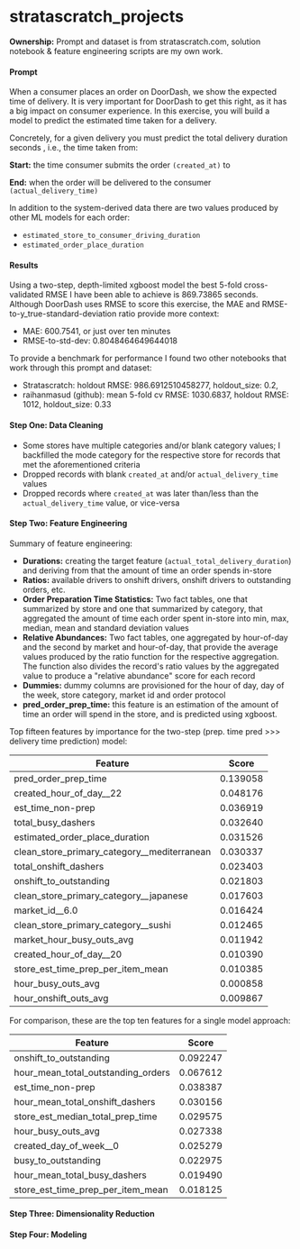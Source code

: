 # stratascratch_projects
**Ownership:** Prompt and dataset is from stratascratch.com, solution notebook & feature engineering scripts are my own work.

#### Prompt
When a consumer places an order on DoorDash, we show the expected time of delivery. It is very important for DoorDash to get this right, as it has a big impact on consumer experience. In this exercise, you will build a model to predict the estimated time taken for a delivery.

Concretely, for a given delivery you must predict the total delivery duration seconds , i.e., the time taken from:

__Start:__ the time consumer submits the order `(created_at)` to

__End:__ when the order will be delivered to the consumer `(actual_delivery_time)`

In addition to the system-derived data there are two values produced by other ML models for each order:

- `estimated_store_to_consumer_driving_duration`
- `estimated_order_place_duration`

#### Results
Using a two-step, depth-limited xgboost model the best 5-fold cross-validated RMSE I have been able to achieve is 869.73865 seconds. Although DoorDash uses RMSE to score this exercise, the MAE and RMSE-to-y_true-standard-deviation ratio provide more context:
- MAE: 600.7541, or just over ten minutes
- RMSE-to-std-dev: 0.8048464649644018

To provide a benchmark for performance I found two other notebooks that work through this prompt and dataset:
- Stratascratch: holdout RMSE: 986.6912510458277, holdout_size: 0.2,
- raihanmasud (github): mean 5-fold cv RMSE: 1030.6837, holdout RMSE: 1012, holdout_size: 0.33

#### Step One: Data Cleaning
- Some stores have multiple categories and/or blank category values; I backfilled the mode category for the respective store for records that met the aforementioned criteria
- Dropped records with blank `created_at` and/or `actual_delivery_time` values
- Dropped records where `created_at` was later than/less than the `actual_delivery_time` value, or vice-versa

#### Step Two: Feature Engineering
Summary of feature engineering:
- **Durations:** creating the target feature (`actual_total_delivery_duration`) and deriving from that the amount of time an order spends in-store
- **Ratios:** available drivers to onshift drivers, onshift drivers to outstanding orders, etc.
- **Order Preparation Time Statistics:** Two fact tables, one that summarized by store and one that summarized by category, that aggregated the amount of time each order spent in-store into min, max, median, mean and standard deviation values
- **Relative Abundances:** Two fact tables, one aggregated by hour-of-day and the second by market and hour-of-day, that provide the average values produced by the ratio function for the respective aggregation. The function also divides the record's ratio values by the aggregated value to produce a "relative abundance" score for each record
- **Dummies:** dummy columns are provisioned for the hour of day, day of the week, store category, market id and order protocol
- **pred_order_prep_time:** this feature is an estimation of the amount of time an order will spend in the store, and is predicted using xgboost.

Top fifteen features by importance for the two-step (prep. time pred >>> delivery time prediction) model:

| Feature     | Score       |
| ----------- | ----------- |
| pred_order_prep_time      | 0.139058       |
| created_hour_of_day__22	   | 0.048176        |
| est_time_non-prep      | 0.036919       |
| total_busy_dashers	   | 0.032640        |
| estimated_order_place_duration      | 0.031526       |
| clean_store_primary_category__mediterranean	   | 0.030337        |
| total_onshift_dashers      | 0.023403       |
| onshift_to_outstanding	   | 0.021803        |
| clean_store_primary_category__japanese      | 0.017603       |
| market_id__6.0	   | 0.016424        |
| clean_store_primary_category__sushi	   | 0.012465        |
| market_hour_busy_outs_avg      | 0.011942       |
| created_hour_of_day__20	   | 0.010390       |
| store_est_time_prep_per_item_mean      | 0.010385       |
| hour_busy_outs_avg	   | 0.000858        |
| hour_onshift_outs_avg      | 0.009867       |

For comparison, these are the top ten features for a single model approach:

| Feature     | Score       |
| ----------- | ----------- |
| onshift_to_outstanding      | 0.092247       |
| hour_mean_total_outstanding_orders	   | 0.067612        |
| est_time_non-prep      | 0.038387       |
| hour_mean_total_onshift_dashers	   | 0.030156        |
| store_est_median_total_prep_time      | 0.029575       |
| hour_busy_outs_avg	   | 0.027338        |
| created_day_of_week__0	      | 0.025279       |
| busy_to_outstanding	   | 0.022975        |
| hour_mean_total_busy_dashers      | 0.019490       |
| store_est_time_prep_per_item_mean	   | 0.018125        |

#### Step Three: Dimensionality Reduction

#### Step Four: Modeling

